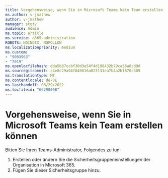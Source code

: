 ```yaml
---
title: Vorgehensweise, wenn Sie in Microsoft Teams kein Team erstellen können
ms.author: v-jmathew
author: v-jmathew
manager: scotv
audience: Admin
ms.topic: article
ms.service: o365-administration
ROBOTS: NOINDEX, NOFOLLOW
ms.localizationpriority: medium
ms.custom:
- "9003963"
- "7019"
ms.openlocfilehash: dda5b87ccbf30d3e54f4d198432b79ca36a8cd9d
ms.sourcegitcommit: c4e8c29a94f840816a023131ea7b4a2bf876c305
ms.translationtype: MT
ms.contentlocale: de-DE
ms.lasthandoff: 06/29/2022
ms.locfileid: "66290098"
---
```

# <a name="what-to-do-if-you-cant-create-a-team-in-microsoft-teams"></a>Vorgehensweise, wenn Sie in Microsoft Teams kein Team erstellen können

Bitten Sie Ihren Teams-Administrator, Folgendes zu tun:

1. Erstellen oder ändern Sie die Sicherheitsgruppeneinstellungen der Organisation in Microsoft 365.
2. Fügen Sie dieser Sicherheitsgruppe hinzu.
